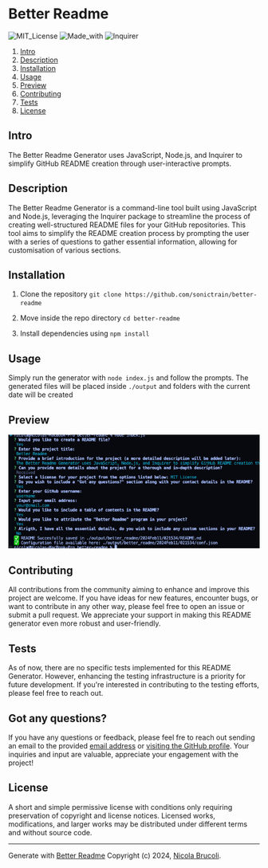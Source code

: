 
# Better Readme
![MIT_License](https://img.shields.io/badge/MIT_License-3613d3) ![Made_with](https://img.shields.io/badge/Made_with-JavaScript-283044) ![Inquirer](https://img.shields.io/badge/Inquirer-V9.2.14-78A1BB)
 
1. [Intro](#Intro) 
2. [Description](#Description) 
3. [Installation](#Installation) 
4. [Usage](#Usage) 
5. [Preview](#Preview) 
6. [Contributing](#Contributing) 
7. [Tests](#Tests) 
8. [License](#License) 

## Intro
The Better Readme Generator uses JavaScript, Node.js, and Inquirer to simplify GitHub README creation through user-interactive prompts. 

## Description
The Better Readme Generator is a command-line tool built using JavaScript and Node.js, leveraging the Inquirer package to streamline the process of creating well-structured README files for your GitHub repositories. This tool aims to simplify the README creation process by prompting the user with a series of questions to gather essential information, allowing for customisation of various sections.
 

## Installation
1. Clone the repository
	`git clone https://github.com/sonictrain/better-readme`

2. Move inside the repo directory
	`cd better-readme`

3. Install dependencies using
	`npm install`

 

## Usage
Simply run the generator with `node index.js` and follow the prompts.
The generated files will be placed inside `./output` and folders with the current date will be created
 
## Preview
![Preview](./images/better-readme-preview.png) 

## Contributing
All contributions from the community aiming to enhance and improve this project are welcome. If you have ideas for new features, encounter bugs, or want to contribute in any other way, please feel free to open an issue or submit a pull request. We appreciate your support in making this README generator even more robust and user-friendly.
 

## Tests
As of now, there are no specific tests implemented for this README Generator. However, enhancing the testing infrastructure is a priority for future development. If you're interested in contributing to the testing efforts, please feel free to reach out.
 
## Got any questions?
If you have any questions or feedback, please feel fre to reach out sending an email to the provided [email address](email@gmail.com) or [visiting the GitHub profile](http://github.com/username/). Your inquiries and input are valuable, appreciate your engagement with the project!

## License
A short and simple permissive license with conditions only requiring preservation of copyright and license notices. Licensed works, modifications, and larger works may be distributed under different terms and without source code. 

---

Generate with [Better Readme](https://github.com/sonictrain/better-readme) Copyright (c) 2024, [Nicola Brucoli](https://github.com/sonictrain).